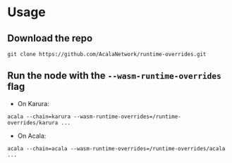# Usage

## Download the repo
```
git clone https://github.com/AcalaNetwork/runtime-overrides.git
```

## Run the node with the `--wasm-runtime-overrides` flag
- On Karura:
```
acala --chain=karura --wasm-runtime-overrides=/runtime-overrides/karura ...
```

- On Acala:
```
acala --chain=acala --wasm-runtime-overrides=/runtime-overrides/acala ...
```
